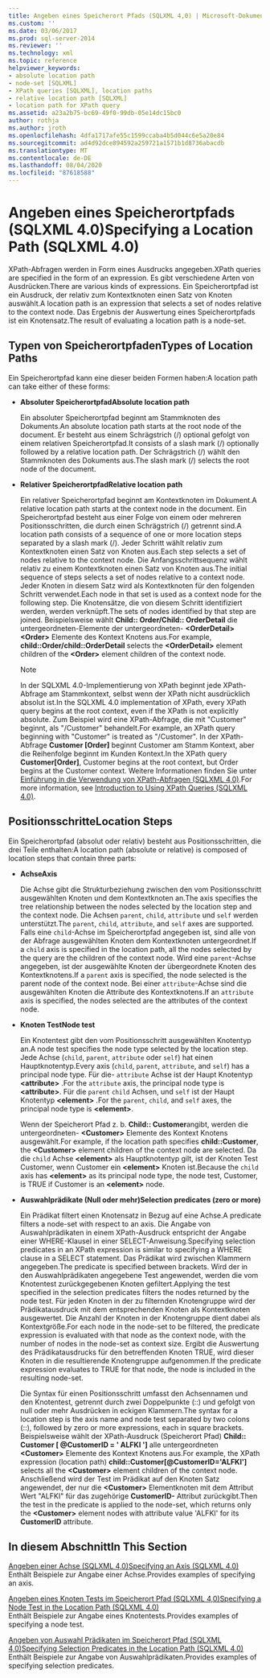```yaml
---
title: Angeben eines Speicherort Pfads (SQLXML 4,0) | Microsoft-Dokumentation
ms.custom: ''
ms.date: 03/06/2017
ms.prod: sql-server-2014
ms.reviewer: ''
ms.technology: xml
ms.topic: reference
helpviewer_keywords:
- absolute location path
- node-set [SQLXML]
- XPath queries [SQLXML], location paths
- relative location path [SQLXML]
- location path for XPath query
ms.assetid: a23a2b75-bc69-49f0-99db-05e14dc15bc0
author: rothja
ms.author: jroth
ms.openlocfilehash: 4dfa1717afe55c1599ccaba4b5d044c6e5a20e84
ms.sourcegitcommit: ad4d92dce894592a259721a1571b1d8736abacdb
ms.translationtype: MT
ms.contentlocale: de-DE
ms.lasthandoff: 08/04/2020
ms.locfileid: "87618588"
---
```

# <a name="specifying-a-location-path-sqlxml-40"></a><span data-ttu-id="0b29b-102">Angeben eines Speicherortpfads (SQLXML 4.0)</span><span class="sxs-lookup"><span data-stu-id="0b29b-102">Specifying a Location Path (SQLXML 4.0)</span></span>
  <span data-ttu-id="0b29b-103">XPath-Abfragen werden in Form eines Ausdrucks angegeben.</span><span class="sxs-lookup"><span data-stu-id="0b29b-103">XPath queries are specified in the form of an expression.</span></span> <span data-ttu-id="0b29b-104">Es gibt verschiedene Arten von Ausdrücken.</span><span class="sxs-lookup"><span data-stu-id="0b29b-104">There are various kinds of expressions.</span></span> <span data-ttu-id="0b29b-105">Ein Speicherortpfad ist ein Ausdruck, der relativ zum Kontextknoten einen Satz von Knoten auswählt.</span><span class="sxs-lookup"><span data-stu-id="0b29b-105">A location path is an expression that selects a set of nodes relative to the context node.</span></span> <span data-ttu-id="0b29b-106">Das Ergebnis der Auswertung eines Speicherortpfads ist ein Knotensatz.</span><span class="sxs-lookup"><span data-stu-id="0b29b-106">The result of evaluating a location path is a node-set.</span></span>  
  
## <a name="types-of-location-paths"></a><span data-ttu-id="0b29b-107">Typen von Speicherortpfaden</span><span class="sxs-lookup"><span data-stu-id="0b29b-107">Types of Location Paths</span></span>  
 <span data-ttu-id="0b29b-108">Ein Speicherortpfad kann eine dieser beiden Formen haben:</span><span class="sxs-lookup"><span data-stu-id="0b29b-108">A location path can take either of these forms:</span></span>  
  
-   <span data-ttu-id="0b29b-109">**Absoluter Speicherortpfad**</span><span class="sxs-lookup"><span data-stu-id="0b29b-109">**Absolute location path**</span></span>  
  
     <span data-ttu-id="0b29b-110">Ein absoluter Speicherortpfad beginnt am Stammknoten des Dokuments.</span><span class="sxs-lookup"><span data-stu-id="0b29b-110">An absolute location path starts at the root node of the document.</span></span> <span data-ttu-id="0b29b-111">Er besteht aus einem Schrägstrich (/) optional gefolgt von einem relativen Speicherortpfad.</span><span class="sxs-lookup"><span data-stu-id="0b29b-111">It consists of a slash mark (/) optionally followed by a relative location path.</span></span> <span data-ttu-id="0b29b-112">Der Schrägstrich (/) wählt den Stammknoten des Dokuments aus.</span><span class="sxs-lookup"><span data-stu-id="0b29b-112">The slash mark (/) selects the root node of the document.</span></span>  
  
-   <span data-ttu-id="0b29b-113">**Relativer Speicherortpfad**</span><span class="sxs-lookup"><span data-stu-id="0b29b-113">**Relative location path**</span></span>  
  
     <span data-ttu-id="0b29b-114">Ein relativer Speicherortpfad beginnt am Kontextknoten im Dokument.</span><span class="sxs-lookup"><span data-stu-id="0b29b-114">A relative location path starts at the context node in the document.</span></span> <span data-ttu-id="0b29b-115">Ein Speicherortpfad besteht aus einer Folge von einem oder mehreren Positionsschritten, die durch einen Schrägstrich (/) getrennt sind.</span><span class="sxs-lookup"><span data-stu-id="0b29b-115">A location path consists of a sequence of one or more location steps separated by a slash mark (/).</span></span> <span data-ttu-id="0b29b-116">Jeder Schritt wählt relativ zum Kontextknoten einen Satz von Knoten aus.</span><span class="sxs-lookup"><span data-stu-id="0b29b-116">Each step selects a set of nodes relative to the context node.</span></span> <span data-ttu-id="0b29b-117">Die Anfangsschrittsequenz wählt relativ zu einem Kontextknoten einen Satz von Knoten aus.</span><span class="sxs-lookup"><span data-stu-id="0b29b-117">The initial sequence of steps selects a set of nodes relative to a context node.</span></span> <span data-ttu-id="0b29b-118">Jeder Knoten in diesem Satz wird als Kontextknoten für den folgenden Schritt verwendet.</span><span class="sxs-lookup"><span data-stu-id="0b29b-118">Each node in that set is used as a context node for the following step.</span></span> <span data-ttu-id="0b29b-119">Die Knotensätze, die von diesem Schritt identifiziert werden, werden verknüpft.</span><span class="sxs-lookup"><span data-stu-id="0b29b-119">The sets of nodes identified by that step are joined.</span></span> <span data-ttu-id="0b29b-120">Beispielsweise wählt **Child:: Order/Child:: OrderDetail** die untergeordneten-Elemente der untergeordneten- **\<OrderDetail>** **\<Order>** Elemente des Kontext Knotens aus.</span><span class="sxs-lookup"><span data-stu-id="0b29b-120">For example, **child::Order/child::OrderDetail** selects the **\<OrderDetail>** element children of the **\<Order>** element children of the context node.</span></span>  
  
    > [!NOTE]  
    >  <span data-ttu-id="0b29b-121">In der SQLXML 4.0-Implementierung von XPath beginnt jede XPath-Abfrage am Stammkontext, selbst wenn der XPath nicht ausdrücklich absolut ist.</span><span class="sxs-lookup"><span data-stu-id="0b29b-121">In the SQLXML 4.0 implementation of XPath, every XPath query begins at the root context, even if the XPath is not explicitly absolute.</span></span> <span data-ttu-id="0b29b-122">Zum Beispiel wird eine XPath-Abfrage, die mit "Customer" beginnt, als "/Customer" behandelt.</span><span class="sxs-lookup"><span data-stu-id="0b29b-122">For example, an XPath query beginning with "Customer" is treated as "/Customer".</span></span> <span data-ttu-id="0b29b-123">In der XPath-Abfrage **Customer [Order]** beginnt Customer am Stamm Kontext, aber die Reihenfolge beginnt im Kunden Kontext.</span><span class="sxs-lookup"><span data-stu-id="0b29b-123">In the XPath query **Customer[Order]**, Customer begins at the root context, but Order begins at the Customer context.</span></span> <span data-ttu-id="0b29b-124">Weitere Informationen finden Sie unter [Einführung in die Verwendung von XPath-Abfragen &#40;SQLXML 4,0&#41;](../introduction-to-using-xpath-queries-sqlxml-4-0.md).</span><span class="sxs-lookup"><span data-stu-id="0b29b-124">For more information, see [Introduction to Using XPath Queries &#40;SQLXML 4.0&#41;](../introduction-to-using-xpath-queries-sqlxml-4-0.md).</span></span>  
  
## <a name="location-steps"></a><span data-ttu-id="0b29b-125">Positionsschritte</span><span class="sxs-lookup"><span data-stu-id="0b29b-125">Location Steps</span></span>  
 <span data-ttu-id="0b29b-126">Ein Speicherortpfad (absolut oder relativ) besteht aus Positionsschritten, die drei Teile enthalten:</span><span class="sxs-lookup"><span data-stu-id="0b29b-126">A location path (absolute or relative) is composed of location steps that contain three parts:</span></span>  
  
-   <span data-ttu-id="0b29b-127">**Achse**</span><span class="sxs-lookup"><span data-stu-id="0b29b-127">**Axis**</span></span>  
  
     <span data-ttu-id="0b29b-128">Die Achse gibt die Strukturbeziehung zwischen den vom Positionsschritt ausgewählten Knoten und dem Kontextknoten an.</span><span class="sxs-lookup"><span data-stu-id="0b29b-128">The axis specifies the tree relationship between the nodes selected by the location step and the context node.</span></span> <span data-ttu-id="0b29b-129">Die Achsen `parent`, `child`, `attribute` und `self` werden unterstützt.</span><span class="sxs-lookup"><span data-stu-id="0b29b-129">The `parent`, `child`, `attribute`, and `self` axes are supported.</span></span> <span data-ttu-id="0b29b-130">Falls eine `child`-Achse im Speicherortpfad angegeben ist, sind alle von der Abfrage ausgewählten Knoten dem Kontextknoten untergeordnet.</span><span class="sxs-lookup"><span data-stu-id="0b29b-130">If a `child` axis is specified in the location path, all the nodes selected by the query are the children of the context node.</span></span> <span data-ttu-id="0b29b-131">Wird eine `parent`-Achse angegeben, ist der ausgewählte Knoten der übergeordnete Knoten des Kontextknotens.</span><span class="sxs-lookup"><span data-stu-id="0b29b-131">If a `parent` axis is specified, the node selected is the parent node of the context node.</span></span> <span data-ttu-id="0b29b-132">Bei einer `attribute`-Achse sind die ausgewählten Knoten die Attribute des Kontextknotens.</span><span class="sxs-lookup"><span data-stu-id="0b29b-132">If an `attribute` axis is specified, the nodes selected are the attributes of the context node.</span></span>  
  
-   <span data-ttu-id="0b29b-133">**Knoten Test**</span><span class="sxs-lookup"><span data-stu-id="0b29b-133">**Node test**</span></span>  
  
     <span data-ttu-id="0b29b-134">Ein Knotentest gibt den vom Positionsschritt ausgewählten Knotentyp an.</span><span class="sxs-lookup"><span data-stu-id="0b29b-134">A node test specifies the node type selected by the location step.</span></span> <span data-ttu-id="0b29b-135">Jede Achse (`child`, `parent`, `attribute` oder `self`) hat einen Hauptknotentyp.</span><span class="sxs-lookup"><span data-stu-id="0b29b-135">Every axis (`child`, `parent`, `attribute`, and `self`) has a principal node type.</span></span> <span data-ttu-id="0b29b-136">Für die- `attribute` Achse ist der Haupt Knotentyp **\<attribute>** .</span><span class="sxs-lookup"><span data-stu-id="0b29b-136">For the `attribute` axis, the principal node type is **\<attribute>**.</span></span> <span data-ttu-id="0b29b-137">Für die `parent` `child` Achsen, und `self` ist der Haupt Knotentyp **\<element>** .</span><span class="sxs-lookup"><span data-stu-id="0b29b-137">For the `parent`, `child`, and `self` axes, the principal node type is **\<element>**.</span></span>  
  
     <span data-ttu-id="0b29b-138">Wenn der Speicherort Pfad z. b. **Child:: Customer**angibt, werden die untergeordneten- **\<Customer>** Elemente des Kontext Knotens ausgewählt.</span><span class="sxs-lookup"><span data-stu-id="0b29b-138">For example, if the location path specifies **child::Customer**, the **\<Customer>** element children of the context node are selected.</span></span> <span data-ttu-id="0b29b-139">Da die `child` Achse **\<element>** als Hauptknotentyp gilt, ist der Knoten Test Customer, wenn Customer ein **\<element>** Knoten ist.</span><span class="sxs-lookup"><span data-stu-id="0b29b-139">Because the `child` axis has **\<element>** as its principal node type, the node test, Customer, is TRUE if Customer is an **\<element>** node.</span></span>  
  
-   <span data-ttu-id="0b29b-140">**Auswahlprädikate (Null oder mehr)**</span><span class="sxs-lookup"><span data-stu-id="0b29b-140">**Selection predicates (zero or more)**</span></span>  
  
     <span data-ttu-id="0b29b-141">Ein Prädikat filtert einen Knotensatz in Bezug auf eine Achse.</span><span class="sxs-lookup"><span data-stu-id="0b29b-141">A predicate filters a node-set with respect to an axis.</span></span> <span data-ttu-id="0b29b-142">Die Angabe von Auswahlprädikaten in einem XPath-Ausdruck entspricht der Angabe einer WHERE-Klausel in einer SELECT-Anweisung.</span><span class="sxs-lookup"><span data-stu-id="0b29b-142">Specifying selection predicates in an XPath expression is similar to specifying a WHERE clause in a SELECT statement.</span></span> <span data-ttu-id="0b29b-143">Das Prädikat wird zwischen Klammern angegeben.</span><span class="sxs-lookup"><span data-stu-id="0b29b-143">The predicate is specified between brackets.</span></span> <span data-ttu-id="0b29b-144">Wird der in den Auswahlprädikaten angegebene Test angewendet, werden die vom Knotentest zurückgegebenen Knoten gefiltert.</span><span class="sxs-lookup"><span data-stu-id="0b29b-144">Applying the test specified in the selection predicates filters the nodes returned by the node test.</span></span> <span data-ttu-id="0b29b-145">Für jeden Knoten in der zu filternden Knotengruppe wird der Prädikatausdruck mit dem entsprechenden Knoten als Kontextknoten ausgewertet. Die Anzahl der Knoten in der Knotengruppe dient dabei als Kontextgröße.</span><span class="sxs-lookup"><span data-stu-id="0b29b-145">For each node in the node-set to be filtered, the predicate expression is evaluated with that node as the context node, with the number of nodes in the node-set as context size.</span></span> <span data-ttu-id="0b29b-146">Ergibt die Auswertung des Prädikatausdrucks für den betreffenden Knoten TRUE, wird dieser Knoten in die resultierende Knotengruppe aufgenommen.</span><span class="sxs-lookup"><span data-stu-id="0b29b-146">If the predicate expression evaluates to TRUE for that node, the node is included in the resulting node-set.</span></span>  
  
     <span data-ttu-id="0b29b-147">Die Syntax für einen Positionsschritt umfasst den Achsennamen und den Knotentest, getrennt durch zwei Doppelpunkte (::) und gefolgt von null oder mehr Ausdrücken in eckigen Klammern.</span><span class="sxs-lookup"><span data-stu-id="0b29b-147">The syntax for a location step is the axis name and node test separated by two colons (::), followed by zero or more expressions, each in square brackets.</span></span> <span data-ttu-id="0b29b-148">Beispielsweise wählt der XPath-Ausdruck (Speicherort Pfad) **Child:: Customer [ @CustomerID = ' ALFKI ']** alle untergeordneten **\<Customer>** Elemente des Kontext Knotens aus.</span><span class="sxs-lookup"><span data-stu-id="0b29b-148">For example, the XPath expression (location path) **child::Customer[@CustomerID='ALFKI']** selects all the **\<Customer>** element children of the context node.</span></span> <span data-ttu-id="0b29b-149">Anschließend wird der Test im Prädikat auf den Knoten Satz angewendet, der nur die **\<Customer>** Elementknoten mit dem Attribut Wert "ALFKI" für das zugehörige **CustomerID-** Attribut zurückgibt.</span><span class="sxs-lookup"><span data-stu-id="0b29b-149">Then the test in the predicate is applied to the node-set, which returns only the **\<Customer>** element nodes with attribute value 'ALFKI' for its **CustomerID** attribute.</span></span>  
  
## <a name="in-this-section"></a><span data-ttu-id="0b29b-150">In diesem Abschnitt</span><span class="sxs-lookup"><span data-stu-id="0b29b-150">In This Section</span></span>  
 [<span data-ttu-id="0b29b-151">Angeben einer Achse &#40;SQLXML 4,0&#41;</span><span class="sxs-lookup"><span data-stu-id="0b29b-151">Specifying an Axis &#40;SQLXML 4.0&#41;</span></span>](specifying-an-axis-sqlxml-4-0.md)  
 <span data-ttu-id="0b29b-152">Enthält Beispiele zur Angabe einer Achse.</span><span class="sxs-lookup"><span data-stu-id="0b29b-152">Provides examples of specifying an axis.</span></span>  
  
 [<span data-ttu-id="0b29b-153">Angeben eines Knoten Tests im Speicherort Pfad &#40;SQLXML 4,0&#41;</span><span class="sxs-lookup"><span data-stu-id="0b29b-153">Specifying a Node Test in the Location Path &#40;SQLXML 4.0&#41;</span></span>](specifying-a-node-test-in-the-location-path-sqlxml-4-0.md)  
 <span data-ttu-id="0b29b-154">Enthält Beispiele zur Angabe eines Knotentests.</span><span class="sxs-lookup"><span data-stu-id="0b29b-154">Provides examples of specifying a node test.</span></span>  
  
 [<span data-ttu-id="0b29b-155">Angeben von Auswahl Prädikaten im Speicherort Pfad &#40;SQLXML 4,0&#41;</span><span class="sxs-lookup"><span data-stu-id="0b29b-155">Specifying Selection Predicates in the Location Path &#40;SQLXML 4.0&#41;</span></span>](specifying-selection-predicates-in-the-location-path-sqlxml-4-0.md)  
 <span data-ttu-id="0b29b-156">Enthält Beispiele zur Angabe von Auswahlprädikaten.</span><span class="sxs-lookup"><span data-stu-id="0b29b-156">Provides examples of specifying selection predicates.</span></span>  
  
  
